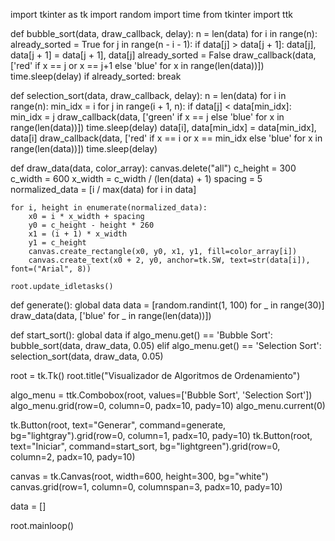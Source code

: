 import tkinter as tk
import random
import time
from tkinter import ttk

def bubble_sort(data, draw_callback, delay):
    n = len(data)
    for i in range(n):
        already_sorted = True
        for j in range(n - i - 1):
            if data[j] > data[j + 1]:
                data[j], data[j + 1] = data[j + 1], data[j]
                already_sorted = False
                draw_callback(data, ['red' if x == j or x == j+1 else 'blue' for x in range(len(data))])
                time.sleep(delay)
        if already_sorted:
            break

def selection_sort(data, draw_callback, delay):
    n = len(data)
    for i in range(n):
        min_idx = i
        for j in range(i + 1, n):
            if data[j] < data[min_idx]:
                min_idx = j
            draw_callback(data, ['green' if x == j else 'blue' for x in range(len(data))])
            time.sleep(delay)
        data[i], data[min_idx] = data[min_idx], data[i]
        draw_callback(data, ['red' if x == i or x == min_idx else 'blue' for x in range(len(data))])
        time.sleep(delay)

def draw_data(data, color_array):
    canvas.delete("all")
    c_height = 300
    c_width = 600
    x_width = c_width / (len(data) + 1)
    spacing = 5
    normalized_data = [i / max(data) for i in data]

    for i, height in enumerate(normalized_data):
        x0 = i * x_width + spacing
        y0 = c_height - height * 260
        x1 = (i + 1) * x_width
        y1 = c_height
        canvas.create_rectangle(x0, y0, x1, y1, fill=color_array[i])
        canvas.create_text(x0 + 2, y0, anchor=tk.SW, text=str(data[i]), font=("Arial", 8))

    root.update_idletasks()

def generate():
    global data
    data = [random.randint(1, 100) for _ in range(30)]
    draw_data(data, ['blue' for _ in range(len(data))])

def start_sort():
    global data
    if algo_menu.get() == 'Bubble Sort':
        bubble_sort(data, draw_data, 0.05)
    elif algo_menu.get() == 'Selection Sort':
        selection_sort(data, draw_data, 0.05)

root = tk.Tk()
root.title("Visualizador de Algoritmos de Ordenamiento")

algo_menu = ttk.Combobox(root, values=['Bubble Sort', 'Selection Sort'])
algo_menu.grid(row=0, column=0, padx=10, pady=10)
algo_menu.current(0)

tk.Button(root, text="Generar", command=generate, bg="lightgray").grid(row=0, column=1, padx=10, pady=10)
tk.Button(root, text="Iniciar", command=start_sort, bg="lightgreen").grid(row=0, column=2, padx=10, pady=10)

canvas = tk.Canvas(root, width=600, height=300, bg="white")
canvas.grid(row=1, column=0, columnspan=3, padx=10, pady=10)

data = []

root.mainloop()

